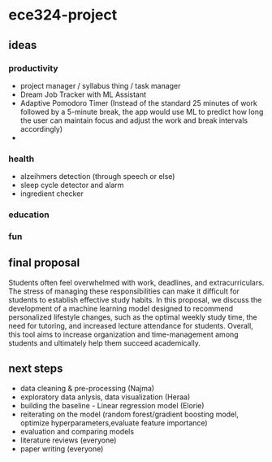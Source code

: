 # ece324-project

## ideas

### productivity
* project manager / syllabus thing / task manager
* Dream Job Tracker with ML Assistant
* Adaptive Pomodoro Timer (Instead of the standard 25 minutes of work followed by a 5-minute break, the app would use ML to predict how long the user can maintain focus and adjust the work and break intervals accordingly)
* 

### health
* alzeihmers detection (through speech or else)
* sleep cycle detector and alarm
* ingredient checker


### education


### fun


## final proposal
Students often feel overwhelmed with work, deadlines, and extracurriculars. The stress of managing these 
responsibilities can make it difficult for students to establish effective study habits. In this proposal, we discuss the 
development of a machine learning model designed to recommend personalized lifestyle changes, such as the 
optimal weekly study time, the need for tutoring, and increased lecture attendance for students. Overall, this tool 
aims to increase organization and time-management among students and ultimately help them succeed 
academically.

## next steps
* data cleaning & pre-processing (Najma)
* exploratory data anlysis, data visualization (Heraa)
* building the baseline - Linear regression model (Elorie)
* reiterating on the model (random forest/gradient boosting model, optimize hyperparameters,evaluate feature importance)
* evaluation and comparing models
* literature reviews (everyone)
* paper writing (everyone)
